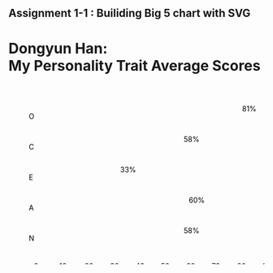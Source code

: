 ## Assignment 1-1 : Builiding Big 5 chart with SVG

<h1>Dongyun Han: <br>My Personality Trait Average Scores </h1>

<svg width="600" height="400" transform="translate(0,20)">
<!--  -->
<g class="ylabel" transform="translate(40,25)"><text x="0" y="25" >O</text><text x="0" y="85">C</text><text x="0" y="145">E</text><text x="0" y="205">A</text><text x="0" y="265">N</text></g>
<!--  -->
<g class="xlabel" transform="translate(0,330)"><text x="50" y="15" >0</text><text x="100" y="15" >10</text><text x="150" y="15">20</text><text x="200" y="15" >30</text><text x="250" y="15">40</text><text x="300" y="15" >50</text><text x="350" y="15" >60</text><text x="400" y="15">70</text><text x="450" y="15">80</text><text x="500" y="15" >90</text><text x="550" y="15" >100</text></g>
<!--  -->
<g class="scale"><line x1="50" y1="0" x2="50" y2="310"/><line x1="100" y1="0" x2="100" y2="310"/><line x1="150" y1="0" x2="150" y2="310"/><line x1="200" y1="0" x2="200" y2="310"/><line x1="250" y1="0" x2="250" y2="310"/><line x1="300" y1="0" x2="300" y2="310"/><line x1="350" y1="0" x2="350" y2="310"/><line x1="400" y1="0" x2="400" y2="310"/><line x1="450" y1="0" x2="450" y2="310"/><line x1="500" y1="0" x2="500" y2="310"/><line x1="550" y1="0" x2="550" y2="310"/></g>
<!--  -->
<g class="bar" transform="translate(50,10)" >
<rect x="0" y="0" width="405" /><text class="number-label" x="410" y="25">81%</text>
<rect x="0" y="60" width="290" /><text class="number-label" x="295" y="85">58%</text>
<rect x="0" y="120" width="165" /><text class="number-label" x="170" y="145">33%</text>
<rect x="0" y="180" width="300" /><text class="number-label" x="305" y="205">60%</text>
<rect x="0" y="240" width="290" /><text  class="number-label" x="295" y="265">58%</text></g>
<!--  -->
</svg>
